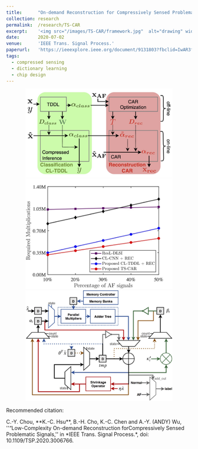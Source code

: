 ```yaml
---
title: 		"On-demand Reconstruction for Compressively Sensed Problematic Signals"
collection:	research
permalink: 	/research/TS-CAR
excerpt: 	'<img src="/images/TS-CAR/framework.jpg"  alt="drawing" width="400"/>'
date: 		2020-07-02
venue: 		'IEEE Trans. Signal Process.'
paperurl: 	'https://ieeexplore.ieee.org/document/9131803?fbclid=IwAR3f-I6_L-uqGiHDsFOakNSB4ftMwMWpVJp1IQAyWYX_mSCGwSEK1Co2jB8'
tags:
  - compressed sensing
  - dictionary learning
  - chip design
---
```


<center>
	<img src="/images/TS-CAR/framework.jpg"  alt="drawing" width="400"/>
	<img src="/images/TS-CAR/comparison_total.jpg"  alt="drawing" width="400"/>
	<img src="/images/TS-CAR/architecture.jpg"  alt="drawing" width="400"/>
</center>


<p class="double_underline">Recommended citation:</p>
C.-Y. Chou, **K.-C. Hsu**, B.-H. Cho, K.-C. Chen and A.-Y. (ANDY) Wu, 
''“Low-Complexity On-demand Reconstruction forCompressively Sensed Problematic Signals,'' 
in *IEEE Trans. Signal Process.*, doi: 10.1109/TSP.2020.3006766.